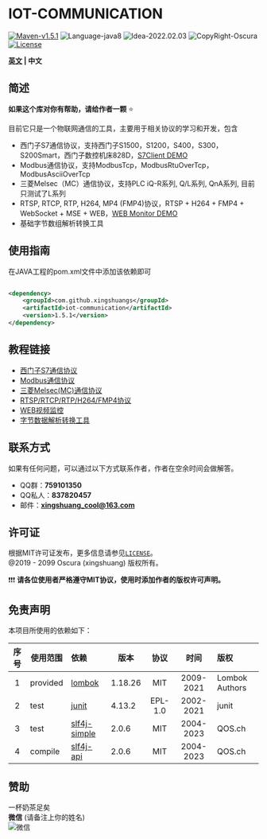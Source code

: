 # IOT-COMMUNICATION

[![Maven-v1.5.1](https://img.shields.io/badge/Maven-v1.5.1-brightgreen)](https://mvnrepository.com/artifact/com.github.xingshuangs/iot-communication)
![Language-java8](https://img.shields.io/badge/Language-java8-blue)
![Idea-2022.02.03](https://img.shields.io/badge/Idea-2022.02.03-lightgrey)
![CopyRight-Oscura](https://img.shields.io/badge/CopyRight-Oscura-yellow)
[![License](https://img.shields.io/badge/License-MIT-blue.svg)](./LICENSE)

**[英文](./README.md) | 中文**

## 简述

**如果这个库对你有帮助，请给作者一颗** ⭐ <br>

目前它只是一个物联网通信的工具，主要用于相关协议的学习和开发，包含

- 西门子S7通信协议，支持西门子S1500，S1200，S400，S300，S200Smart，西门子数控机床828D，[S7Client DEMO](https://github.com/xingshuangs/SiemensWindowProgram)
- Modbus通信协议，支持ModbusTcp，ModbusRtuOverTcp，ModbusAsciiOverTcp
- 三菱Melsec（MC）通信协议，支持PLC iQ-R系列, Q/L系列, QnA系列, 目前只测试了L系列
- RTSP, RTCP, RTP, H264, MP4 (FMP4)协议，RTSP + H264 + FMP4 + WebSocket + MSE + WEB，[WEB Monitor DEMO](https://github.com/xingshuangs/rtsp-websocket-server)
- 基础字节数组解析转换工具

## 使用指南

在JAVA工程的pom.xml文件中添加该依赖即可

```xml

<dependency>
    <groupId>com.github.xingshuangs</groupId>
    <artifactId>iot-communication</artifactId>
    <version>1.5.1</version>
</dependency>
```

## 教程链接

- [西门子S7通信协议](./tutorial/README-S7-CN.md)
- [Modbus通信协议](./tutorial/README-Modbus-CN.md)
- [三菱Melsec(MC)通信协议](./tutorial/README-Melsec-CN.md)
- [RTSP/RTCP/RTP/H264/FMP4协议](./tutorial/README-RTSP-CN.md)
- [WEB视频监控](./tutorial/README-WebVideo-CN.md)
- [字节数据解析转换工具](./tutorial/README-ByteArray-CN.md)

## 联系方式

如果有任何问题，可以通过以下方式联系作者，作者在空余时间会做解答。

- QQ群：**759101350**
- QQ私人：**837820457**
- 邮件：**xingshuang_cool@163.com**

## 许可证

根据MIT许可证发布，更多信息请参见[`LICENSE`](./LICENSE)。<br>
@2019 - 2099 Oscura (xingshuang) 版权所有。<br>

❗❗❗ **请各位使用者严格遵守MIT协议，使用时添加作者的版权许可声明。** 

## 免责声明

本项目所使用的依赖如下：

| 序号  | 使用范围     | 依赖                                               | 版本      |   协议    |    时间     | 版权             |
|:---:|----------|:-------------------------------------------------|---------|:-------:|:---------:|:---------------|
|  1  | provided | [lombok](https://projectlombok.org/)             | 1.18.26 |   MIT   | 2009-2021 | Lombok Authors |
|  2  | test     | [junit](https://junit.org/junit4/)               | 4.13.2  | EPL-1.0 | 2002-2021 | junit          |
|  3  | test     | [slf4j-simple](https://www.slf4j.org/index.html) | 2.0.6   |   MIT   | 2004-2023 | QOS.ch         |
|  4  | compile  | [slf4j-api](https://www.slf4j.org/index.html)    | 2.0.6   |   MIT   | 2004-2023 | QOS.ch         |

## 赞助

一杯奶茶足矣<br>
**微信** (请备注上你的姓名)<br>
![微信](https://i.postimg.cc/brBG5vx8/image.png)

